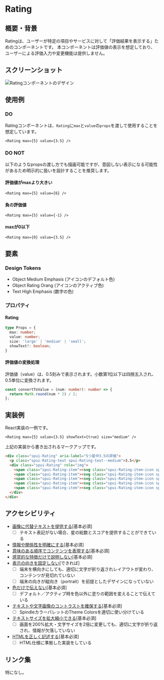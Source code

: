 # Rating

## 概要・背景
Ratingは、ユーザーが特定の項目やサービスに対して「評価結果を表示する」ためのコンポーネントです。
本コンポーネントは評価値の表示を想定しており、ユーザーによる評価入力や変更機能は提供しません。

## スクリーンショット
![Ratingコンポーネントのデザイン](https://github.com/user-attachments/assets/ddce8680-ddba-4510-a65b-b3f82e13db99)

## 使用例

### DO
Ratingコンポーネントは、`Rating`に`max`と`value`の`props`を渡して使用することを想定しています。

```tsx
<Rating max={5} value={3.5} />
```

### DO NOT
以下のようなpropsの渡し方でも描画可能ですが、意図しない表示になる可能性があるため明示的に扱いを設計することを推奨します。

#### 評価値がmaxより大きい
```tsx
<Rating max={5} value={6} />
```

#### 負の評価値
```tsx
<Rating max={5} value={-1} />
```

#### maxが0以下
```tsx
<Rating max={0} value={3.5} />
```

## 要素

### Design Tokens
- Object Medium Emphasis (アイコンのデフォルト色)
- Object Rating Orang (アイコンのアクティブ色)
- Text High Emphasis (数字の色)

### プロパティ

#### Rating
```ts
type Props = {
  max: number;
  value: number;
  size: 'large' | 'medium' | 'small';
  showText?: boolean;
}
```

#### 評価値の変換処理
評価値（value）は、0.5刻みで表示されます。小数第1位以下は四捨五入され、0.5単位に変換されます。

```ts
const convertToValue = (num: number): number => {
  return Math.round(num * 2) / 2;
};
```

## 実装例
React実装の一例です。

```tsx
<Rating max={5} value={3.5} showText={true} size="medium" />
```

上記の実装から書き出されるマークアップです。

```html
<div class="spui-Rating" aria-label="5つ星中3.5の評価">
  <p class="spui-Rating-text spui-Rating-text--medium">3.5</p>
  <div class="spui-Rating" role="img">
    <span class="spui-Rating-item"><svg class="spui-Rating-item-icon spui-Rating-item-icon--medium"></svg></span>
    <span class="spui-Rating-item"><svg class="spui-Rating-item-icon spui-Rating-item-icon--medium"></svg></span>
    <span class="spui-Rating-item"><svg class="spui-Rating-item-icon spui-Rating-item-icon--medium"></svg></span>
    <span class="spui-Rating-item"><svg class="spui-Rating-item-icon spui-Rating-item-icon--medium"></svg></span>
    <span class="spui-Rating-item"><svg class="spui-Rating-item-icon spui-Rating-item-icon--medium"></svg></span>
  </div>
</div>
```

## アクセシビリティ

- [画像に代替テキストを提供する](https://a11y-guidelines.ameba.design/1/1/1/)[基本必須]
  - [ ] テキスト表記がない場合、星の総数とスコアを提供することができている
- [情報や関係性を明確にする](https://a11y-guidelines.ameba.design/1/3/1/)[基本必須]
- [意味のある順序でコンテンツを表現する](https://a11y-guidelines.ameba.design/1/3/2/)[基本必須]
- [感覚的な特徴だけで説明しない](https://a11y-guidelines.ameba.design/1/3/3/)[基本必須]
- [表示の向きを固定しない](https://a11y-guidelines.ameba.design/1/3/4/)[できれば]
  - [ ] 端末を横向きにしても、適切に文字が折り返されレイアウトが変わり、コンテンツが見切れていない
  - [ ] 端末の向きが縦向き（portrait）を前提としたデザインになっていない
- [色だけで伝えない](https://a11y-guidelines.ameba.design/1/4/1/)[基本必須]
  - [ ] デフォルト／アクティブ時を色以外に塗りの範囲を変えることで伝えている
- [テキストや文字画像のコントラストを確保する](https://a11y-guidelines.ameba.design/1/4/3/)[基本必須]
  - [ ] SpindleカラーパレットのTheme Colorsを適切に使い分けている
- [テキストサイズを拡大縮小できる](https://a11y-guidelines.ameba.design/1/4/4/)[基本必須]
  - [ ] 画面を200%拡大・文字サイズを2倍に変更しても、適切に文字が折り返され、情報が欠落していない
- [HTMLを正しく記述する](https://a11y-guidelines.ameba.design/4/1/1/)[基本必須]
  - [ ] HTML仕様に準拠した実装をしている

## リンク集
特になし。
